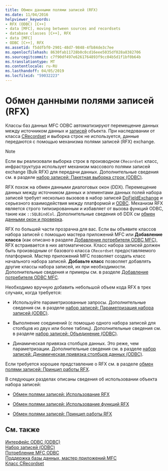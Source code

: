```yaml
---
title: Обмен данными полями записей (RFX)
ms.date: 11/04/2016
helpviewer_keywords:
- RFX (ODBC) [C++]
- data [MFC], moving between sources and recordsets
- database classes [C++], RFX
- data [MFC]
- ODBC [C++], RFX
ms.assetid: f5ddfbf0-2901-48d7-9848-4fb84de3c7ee
ms.openlocfilehash: 8630fab11728b0c0cd16eee5035df028a8382706
ms.sourcegitcommit: c7f90df497e6261764893f9cc04b5d1f1bf0b64b
ms.translationtype: MT
ms.contentlocale: ru-RU
ms.lasthandoff: 04/05/2019
ms.locfileid: "59032223"
---
```

# <a name="record-field-exchange-rfx"></a>Обмен данными полями записей (RFX)

Классы баз данных MFC ODBC автоматизируют перемещение данных между источником данных и [записей](../../data/odbc/recordset-odbc.md) объекта. При наследовании от класса [CRecordset](../../mfc/reference/crecordset-class.md) и выборка строк не используется, данные передаются с помощью механизма полями записей (RFX) exchange.

> [!NOTE]
>  Если вы реализовали выборка строк в производном `CRecordset` класс, инфраструктура использует механизм массового полями записей exchange (Bulk RFX) для передачи данных. Дополнительные сведения см. в разделе [набор записей: Пакетная выборка строк (ODBC)](../../data/odbc/recordset-fetching-records-in-bulk-odbc.md).

RFX похож на обмен данными диалоговых окон (DDX). Перемещение данных между источником данных и элементами данных полей набора записей требует несколько вызовов в набор записей [DoFieldExchange](../../mfc/reference/crecordset-class.md#dofieldexchange) и серьезного взаимодействия между платформой и [ODBC](../../data/odbc/odbc-basics.md). Механизм RFX является строго типизированным и избавляет от вызова функций ODBC, такие как `::SQLBindCol`. Дополнительные сведения об DDX см [обмен данными окон и проверка](../../mfc/dialog-data-exchange-and-validation.md).

RFX по большей части прозрачна для вас. Если вы объявите классов набора записей с помощью мастера приложений MFC или **Добавление класса** (как описано в разделе [Добавление потребителя ODBC MFC](../../mfc/reference/adding-an-mfc-odbc-consumer.md)), RFX встраивается в них автоматически. Класс набора записей должен быть производным от базового класса `CRecordset` предоставляемого платформой. Мастер приложений MFC позволяет создать класс начального набора записей. **Добавьте класс** позволяет добавлять другие классы набора записей, их при необходимости. Дополнительные сведения и примеры см. в разделе [Добавление потребителя ODBC MFC](../../mfc/reference/adding-an-mfc-odbc-consumer.md).

Необходимо вручную добавить небольшой объем кода RFX в трех случаях, когда требуется:

- Используйте параметризованные запросы. Дополнительные сведения см. в разделе [набор записей: Параметризация набора записей (ODBC)](../../data/odbc/recordset-parameterizing-a-recordset-odbc.md).

- Выполнение соединений (с помощью одного набора записей для столбцов из двух или более таблиц). Дополнительные сведения см. в разделе [набор записей: Объединение (ODBC)](../../data/odbc/recordset-performing-a-join-odbc.md).

- Динамическая привязка столбцов данных. Это реже, чем параметризации. Дополнительные сведения см. в разделе [набор записей: Динамическая привязка столбцов данных (ODBC)](../../data/odbc/recordset-dynamically-binding-data-columns-odbc.md).

Если требуется хорошее представление о RFX см. в разделе [обмен полями записей: Принцип работы RFX](../../data/odbc/record-field-exchange-how-rfx-works.md).

В следующих разделах описаны сведения об использовании объекта набора записей:

- [Обмен полями записей: Использование RFX](../../data/odbc/record-field-exchange-using-rfx.md)

- [Обмен полями записей: Использование функций RFX](../../data/odbc/record-field-exchange-using-the-rfx-functions.md)

- [Обмен полями записей: Принцип работы RFX](../../data/odbc/record-field-exchange-how-rfx-works.md)

## <a name="see-also"></a>См. также

[Интерфейс ODBC (ODBC)](../../data/odbc/open-database-connectivity-odbc.md)<br/>
[Набор записей (ODBC)](../../data/odbc/recordset-odbc.md)<br/>
[Потребление MFC ODBC](../../mfc/reference/adding-an-mfc-odbc-consumer.md)<br/>
[Поддержка базы данных, мастер приложений MFC](../../mfc/reference/database-support-mfc-application-wizard.md)<br/>
[Класс CRecordset](../../mfc/reference/crecordset-class.md)